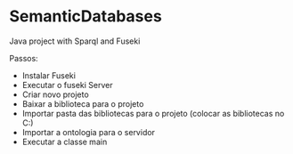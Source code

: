 # SemanticDatabases
Java project with Sparql and Fuseki

Passos:
- Instalar Fuseki 
- Executar o fuseki Server
- Criar novo projeto
- Baixar a biblioteca para o projeto
- Importar pasta das bibliotecas para o projeto (colocar as bibliotecas no C:\)
- Importar a ontologia para o servidor
- Executar a classe main
